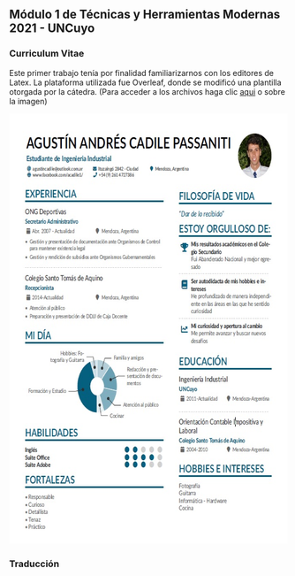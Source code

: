 ## Módulo 1 de Técnicas y Herramientas Modernas 2021 - UNCuyo

### Curriculum Vitae

Este primer trabajo tenía por finalidad familiarizarnos con los editores de Latex. La plataforma utilizada fue Overleaf, donde se modificó una plantilla otorgada por la cátedra.
(Para acceder a los archivos haga clic [aqui](https://github.com/AgustinCadile/AgustinCadile/tree/main/CV") o sobre la imagen)

<a title="Curriculum" href="https://github.com/AgustinCadile/AgustinCadile/tree/main/CV"><img src="CVagu.jpg" alt="Curriculum Vitae de Agustín" width="669" height="778"/></a>

### Traducción



